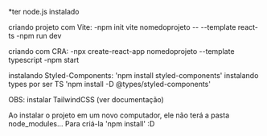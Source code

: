 *ter node.js instalado

criando projeto com Vite:
-npm init vite nomedoprojeto -- --template react-ts
-npm run dev

criando com CRA:
-npx create-react-app nomedoprojeto --template typescript
-npm start

instalando Styled-Components:
'npm install styled-components'
instalando types por ser TS
'npm install -D @types/styled-components'

OBS: instalar TailwindCSS (ver documentação)

Ao instalar o projeto em um novo computador, ele não terá a pasta node_modules...
Para criá-la 'npm install' :D